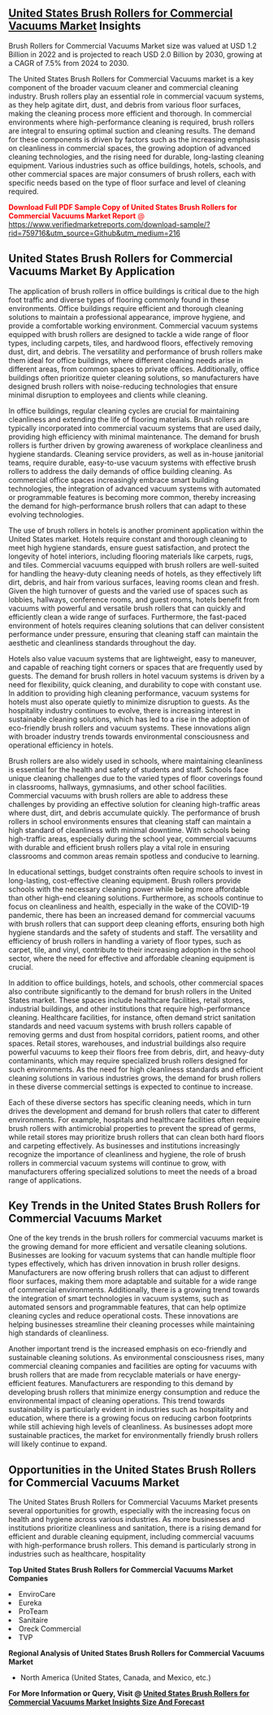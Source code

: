 <h2><a href="https://www.verifiedmarketreports.com/download-sample/?rid=759716&amp;utm_source=Github&amp;utm_medium=216" target="_blank">United States Brush Rollers for Commercial Vacuums Market</a> Insights</h2><p>Brush Rollers for Commercial Vacuums Market size was valued at USD 1.2 Billion in 2022 and is projected to reach USD 2.0 Billion by 2030, growing at a CAGR of 7.5% from 2024 to 2030.</p><p><p>The United States Brush Rollers for Commercial Vacuums market is a key component of the broader vacuum cleaner and commercial cleaning industry. Brush rollers play an essential role in commercial vacuum systems, as they help agitate dirt, dust, and debris from various floor surfaces, making the cleaning process more efficient and thorough. In commercial environments where high-performance cleaning is required, brush rollers are integral to ensuring optimal suction and cleaning results. The demand for these components is driven by factors such as the increasing emphasis on cleanliness in commercial spaces, the growing adoption of advanced cleaning technologies, and the rising need for durable, long-lasting cleaning equipment. Various industries such as office buildings, hotels, schools, and other commercial spaces are major consumers of brush rollers, each with specific needs based on the type of floor surface and level of cleaning required.</p><p><p><span class=""><span style="color: #ff0000;"><strong>Download Full PDF Sample Copy of United States Brush Rollers for Commercial Vacuums Market Report</strong> @ </span><a href="https://www.verifiedmarketreports.com/download-sample/?rid=759716&amp;utm_source=Github&amp;utm_medium=216" target="_blank">https://www.verifiedmarketreports.com/download-sample/?rid=759716&amp;utm_source=Github&amp;utm_medium=216</a></span></p></p><h2>United States Brush Rollers for Commercial Vacuums Market By Application</h2><p>The application of brush rollers in office buildings is critical due to the high foot traffic and diverse types of flooring commonly found in these environments. Office buildings require efficient and thorough cleaning solutions to maintain a professional appearance, improve hygiene, and provide a comfortable working environment. Commercial vacuum systems equipped with brush rollers are designed to tackle a wide range of floor types, including carpets, tiles, and hardwood floors, effectively removing dust, dirt, and debris. The versatility and performance of brush rollers make them ideal for office buildings, where different cleaning needs arise in different areas, from common spaces to private offices. Additionally, office buildings often prioritize quieter cleaning solutions, so manufacturers have designed brush rollers with noise-reducing technologies that ensure minimal disruption to employees and clients while cleaning.</p><p>In office buildings, regular cleaning cycles are crucial for maintaining cleanliness and extending the life of flooring materials. Brush rollers are typically incorporated into commercial vacuum systems that are used daily, providing high efficiency with minimal maintenance. The demand for brush rollers is further driven by growing awareness of workplace cleanliness and hygiene standards. Cleaning service providers, as well as in-house janitorial teams, require durable, easy-to-use vacuum systems with effective brush rollers to address the daily demands of office building cleaning. As commercial office spaces increasingly embrace smart building technologies, the integration of advanced vacuum systems with automated or programmable features is becoming more common, thereby increasing the demand for high-performance brush rollers that can adapt to these evolving technologies.</p><p>The use of brush rollers in hotels is another prominent application within the United States market. Hotels require constant and thorough cleaning to meet high hygiene standards, ensure guest satisfaction, and protect the longevity of hotel interiors, including flooring materials like carpets, rugs, and tiles. Commercial vacuums equipped with brush rollers are well-suited for handling the heavy-duty cleaning needs of hotels, as they effectively lift dirt, debris, and hair from various surfaces, leaving rooms clean and fresh. Given the high turnover of guests and the varied use of spaces such as lobbies, hallways, conference rooms, and guest rooms, hotels benefit from vacuums with powerful and versatile brush rollers that can quickly and efficiently clean a wide range of surfaces. Furthermore, the fast-paced environment of hotels requires cleaning solutions that can deliver consistent performance under pressure, ensuring that cleaning staff can maintain the aesthetic and cleanliness standards throughout the day.</p><p>Hotels also value vacuum systems that are lightweight, easy to maneuver, and capable of reaching tight corners or spaces that are frequently used by guests. The demand for brush rollers in hotel vacuum systems is driven by a need for flexibility, quick cleaning, and durability to cope with constant use. In addition to providing high cleaning performance, vacuum systems for hotels must also operate quietly to minimize disruption to guests. As the hospitality industry continues to evolve, there is increasing interest in sustainable cleaning solutions, which has led to a rise in the adoption of eco-friendly brush rollers and vacuum systems. These innovations align with broader industry trends towards environmental consciousness and operational efficiency in hotels.</p><p>Brush rollers are also widely used in schools, where maintaining cleanliness is essential for the health and safety of students and staff. Schools face unique cleaning challenges due to the varied types of floor coverings found in classrooms, hallways, gymnasiums, and other school facilities. Commercial vacuums with brush rollers are able to address these challenges by providing an effective solution for cleaning high-traffic areas where dust, dirt, and debris accumulate quickly. The performance of brush rollers in school environments ensures that cleaning staff can maintain a high standard of cleanliness with minimal downtime. With schools being high-traffic areas, especially during the school year, commercial vacuums with durable and efficient brush rollers play a vital role in ensuring classrooms and common areas remain spotless and conducive to learning.</p><p>In educational settings, budget constraints often require schools to invest in long-lasting, cost-effective cleaning equipment. Brush rollers provide schools with the necessary cleaning power while being more affordable than other high-end cleaning solutions. Furthermore, as schools continue to focus on cleanliness and health, especially in the wake of the COVID-19 pandemic, there has been an increased demand for commercial vacuums with brush rollers that can support deep cleaning efforts, ensuring both high hygiene standards and the safety of students and staff. The versatility and efficiency of brush rollers in handling a variety of floor types, such as carpet, tile, and vinyl, contribute to their increasing adoption in the school sector, where the need for effective and affordable cleaning equipment is crucial.</p><p>In addition to office buildings, hotels, and schools, other commercial spaces also contribute significantly to the demand for brush rollers in the United States market. These spaces include healthcare facilities, retail stores, industrial buildings, and other institutions that require high-performance cleaning. Healthcare facilities, for instance, often demand strict sanitation standards and need vacuum systems with brush rollers capable of removing germs and dust from hospital corridors, patient rooms, and other spaces. Retail stores, warehouses, and industrial buildings also require powerful vacuums to keep their floors free from debris, dirt, and heavy-duty contaminants, which may require specialized brush rollers designed for such environments. As the need for high cleanliness standards and efficient cleaning solutions in various industries grows, the demand for brush rollers in these diverse commercial settings is expected to continue to increase.</p><p>Each of these diverse sectors has specific cleaning needs, which in turn drives the development and demand for brush rollers that cater to different environments. For example, hospitals and healthcare facilities often require brush rollers with antimicrobial properties to prevent the spread of germs, while retail stores may prioritize brush rollers that can clean both hard floors and carpeting effectively. As businesses and institutions increasingly recognize the importance of cleanliness and hygiene, the role of brush rollers in commercial vacuum systems will continue to grow, with manufacturers offering specialized solutions to meet the needs of a broad range of applications.</p><h2>Key Trends in the United States Brush Rollers for Commercial Vacuums Market</h2><p>One of the key trends in the brush rollers for commercial vacuums market is the growing demand for more efficient and versatile cleaning solutions. Businesses are looking for vacuum systems that can handle multiple floor types effectively, which has driven innovation in brush roller designs. Manufacturers are now offering brush rollers that can adjust to different floor surfaces, making them more adaptable and suitable for a wide range of commercial environments. Additionally, there is a growing trend towards the integration of smart technologies in vacuum systems, such as automated sensors and programmable features, that can help optimize cleaning cycles and reduce operational costs. These innovations are helping businesses streamline their cleaning processes while maintaining high standards of cleanliness.</p><p>Another important trend is the increased emphasis on eco-friendly and sustainable cleaning solutions. As environmental consciousness rises, many commercial cleaning companies and facilities are opting for vacuums with brush rollers that are made from recyclable materials or have energy-efficient features. Manufacturers are responding to this demand by developing brush rollers that minimize energy consumption and reduce the environmental impact of cleaning operations. This trend towards sustainability is particularly evident in industries such as hospitality and education, where there is a growing focus on reducing carbon footprints while still achieving high levels of cleanliness. As businesses adopt more sustainable practices, the market for environmentally friendly brush rollers will likely continue to expand.</p><h2>Opportunities in the United States Brush Rollers for Commercial Vacuums Market</h2><p>The United States Brush Rollers for Commercial Vacuums Market presents several opportunities for growth, especially with the increasing focus on health and hygiene across various industries. As more businesses and institutions prioritize cleanliness and sanitation, there is a rising demand for efficient and durable cleaning equipment, including commercial vacuums with high-performance brush rollers. This demand is particularly strong in industries such as healthcare, hospitality</p><p><strong>Top United States Brush Rollers for Commercial Vacuums Market Companies</strong></p><div data-test-id=""><p><li>EnviroCare</li><li> Eureka</li><li> ProTeam</li><li> Sanitaire</li><li> Oreck Commercial</li><li> TVP</li></p><div><strong>Regional Analysis of&nbsp;United States Brush Rollers for Commercial Vacuums Market</strong></div><ul><li dir="ltr"><p dir="ltr">North America&nbsp;(United States, Canada, and Mexico, etc.)</p></li></ul><p><strong>For More Information or Query, Visit @&nbsp;</strong><strong><a href="https://www.verifiedmarketreports.com/product/brush-rollers-for-commercial-vacuums-market/?utm_source=Github&amp;utm_medium=216" target="_blank">United States Brush Rollers for Commercial Vacuums Market Insights Size And Forecast</a></strong></p></div>
